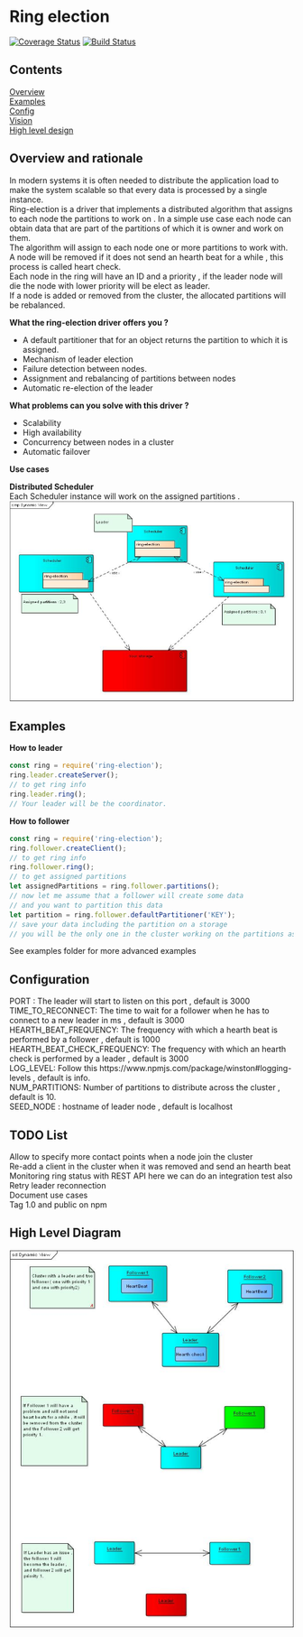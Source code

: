 # Ring election
[![Coverage Status](https://coveralls.io/repos/github/pioardi/ring-election/badge.svg)](https://coveralls.io/github/pioardi/ring-election)
[![Build Status](https://travis-ci.org/pioardi/ring-election.svg?branch=master)](https://travis-ci.org/pioardi/ring-election)

<h2>Contents</h2>
<a href="#overview">Overview</a><br>
<a href="#examples">Examples </><br>
<a href="#config">Config</a><br>
<a href="#todo">Vision</a><br>
<a href="#hld">High level design</a><br>




<h2 id="overview">Overview and rationale</h2>
In modern systems it is often needed to distribute the application load to make the system scalable so that every data is processed by a single instance. <br>
Ring-election is a driver that implements a distributed algorithm that assigns to each node the partitions to work on .
In a simple use case each node can obtain data that are part of the partitions of which it is owner and work on them. <br>
The algorithm will assign to each node one or more partitions to work with.<br>
A node will be removed if it does not send an hearth beat for a while , this process is called heart check.<br>
Each node in the ring will have an ID and a priority , if the leader node will die the node with lower priority will be elect as leader. <br>
If a node is added or removed from the cluster, the allocated partitions will be rebalanced.

<strong>What the ring-election driver offers you ?</strong><br>

- A default partitioner that for an object returns the partition to which it is assigned.<br>
- Mechanism of leader election<br>
- Failure detection between nodes.<br>
- Assignment and rebalancing of partitions between nodes<br>
- Automatic re-election of the leader<br>

<strong>What problems can you solve with this driver ?</strong><br>
- Scalability<br>
- High availability<br>
- Concurrency between nodes in a cluster<br>
- Automatic failover<br>

<strong>Use cases</strong>

<strong>Distributed Scheduler</strong><br>
Each Scheduler instance will work on the assigned partitions .<br>
![Dynamic diagram](doc/Ring-Scheduler-Use-Case.jpg)


<h2>Examples</h2>
<strong>How to leader</strong><br>

```javascript
const ring = require('ring-election');
ring.leader.createServer();
// to get ring info
ring.leader.ring();
// Your leader will be the coordinator.
```
<strong>How to follower</strong><br>

```javascript
const ring = require('ring-election');
ring.follower.createClient();
// to get ring info
ring.follower.ring();
// to get assigned partitions
let assignedPartitions = ring.follower.partitions();
// now let me assume that a follower will create some data
// and you want to partition this data
let partition = ring.follower.defaultPartitioner('KEY');
// save your data including the partition on a storage
// you will be the only one in the cluster working on the partitions assigned to you.
```

See examples folder for more advanced examples



<h2 id="config"> Configuration </h2>
 PORT : The leader will start to listen on this port , default is 3000 <br>
 TIME_TO_RECONNECT: The time to wait for a follower when he has to connect to a new leader in ms , default is 3000 <br>
 HEARTH_BEAT_FREQUENCY: The frequency with which a hearth beat is performed by a follower , default is 1000 <br>
 HEARTH_BEAT_CHECK_FREQUENCY: The frequency with which an hearth check is performed by a leader , default is 3000 <br>
 LOG_LEVEL: Follow this https://www.npmjs.com/package/winston#logging-levels , default is info.<br>
 NUM_PARTITIONS: Number of partitions to distribute across the cluster , default is 10. <br>
 SEED_NODE : hostname of leader node , default is localhost

<h2 id="todo">TODO List </h2>
Allow to specify more contact points when a node join the cluster <br>
Re-add a client in the cluster when it was removed and send an hearth beat <br>
Monitoring ring status with REST API here we can do an integration test also<br>
Retry leader reconnection <br>
Document use cases <br>
Tag 1.0 and public on npm<br>

<h2 id="hld">High Level Diagram</h2>

![Dynamic diagram](doc/Ring.jpg)


